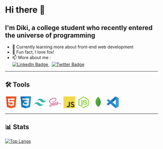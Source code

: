 
# Hi there 👋
## I'm Diki, a college student who recently entered the universe of programming
- 🔭 Currently learning more about front-end web development
- 🦊 Fun fact, I love fox!
- 📫 More about me :
  <div id="badges">
    <a href="https://www.linkedin.com/in/dikibagastama/">
      <img src="https://img.shields.io/badge/LinkedIn-blue?style=plastic&logo=linkedin&logoColor=white" alt="LinkedIn Badge"/>
    </a>
    &nbsp;
    <a href="https://twitter.com/dikibagast">
      <img src="https://img.shields.io/badge/Twitter-blue?style=plastic&logo=twitter&logoColor=white" alt="Twitter Badge"/>
    </a>
  </div>

---

## 🛠️ Tools

<div>
  <img src="https://github.com/devicons/devicon/blob/master/icons/html5/html5-original.svg" title="HTML5" alt="HTML" width="40" height="40"/>&nbsp;
  <img src="https://github.com/devicons/devicon/blob/master/icons/css3/css3-original.svg" title="CSS3" alt="CSS" width="40" height="40"/>&nbsp;
  <img src="https://github.com/devicons/devicon/blob/master/icons/tailwindcss/tailwindcss-plain.svg" title="TailwindCSS" alt="TailwindCSS" width="40" height="40"/>&nbsp;
  <img src="https://github.com/devicons/devicon/blob/master/icons/sass/sass-original.svg" title="SASS" alt="SASS" width="40" height="40"/>&nbsp;
  <img src="https://github.com/devicons/devicon/blob/master/icons/javascript/javascript-original.svg" title="Javascript" alt="Javascript" width="40" height="40"/>&nbsp;
  <img src="https://github.com/devicons/devicon/blob/master/icons/nodejs/nodejs-original.svg" title="NodeJS" alt="NodeJS" width="40" height="40"/>&nbsp;
  <img src="https://github.com/devicons/devicon/blob/master/icons/mongodb/mongodb-original.svg"  title="MongoDB" alt="MongoDB" width="40" height="40"/>&nbsp;
  <img src="https://github.com/devicons/devicon/blob/master/icons/vscode/vscode-original.svg"  title="Vscode" alt="Vscode" width="40" height="40"/>&nbsp;
</div>

---

## 📊 Stats

[![Top Langs](https://github-readme-stats.vercel.app/api/top-langs/?username=Bravonoid&hide=Procfile&layout=compact&theme=github_dark&hide_border=true)](https://github.com/Bravonoid)
